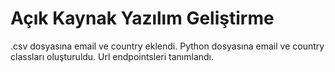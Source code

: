 # Açık Kaynak Yazılım Geliştirme
.csv dosyasına email ve country eklendi.
Python dosyasına email ve country classları oluşturuldu. 
Url endpointsleri tanımlandı.
